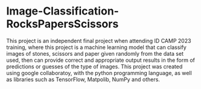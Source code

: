 # Image-Classification-RocksPapersScissors
This project is an independent final project when attending ID CAMP 2023 training, where this project is a machine learning model that can classify images of stones, scissors and paper given randomly from the data set used, then can provide correct and appropriate output results in the form of predictions or guesses of the type of images. This project was created using google collaboratoy, with the python programming language, as well as libraries such as TensorFlow, Matpolib, NumPy and others.
